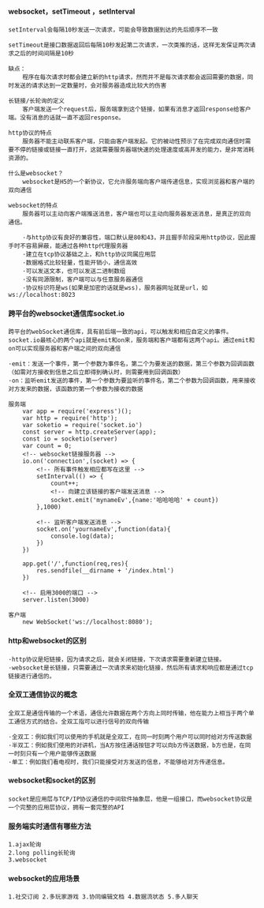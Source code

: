 #### websocket，setTimeout ，setInterval
	setInterval会每隔10秒发送一次请求，可能会导致数据到达的先后顺序不一致
	
	setTimeout是接口数据返回后每隔10秒发起第二次请求，一次类推的话，这样无发保证两次请求之后的时间间隔是10秒
	
	缺点：
		程序在每次请求时都会建立新的http请求，然而并不是每次请求都会返回需要的数据，同时发送的请求达到一定数量时，会对服务器造成比较大的伤害
		
	长链接/长轮询的定义
		客户端发送一个request后，服务端拿到这个链接，如果有消息才返回response给客户端。没有消息的话就一直不返回response。
		
	http协议的特点
		服务器不能主动联系客户端，只能由客户端发起。它的被动性预示了在完成双向通信时需要不停的链接或链接一直打开，这就需要服务器端快速的处理速度或高并发的能力，是非常消耗资源的。
		
	什么是websocket？
		websocket是H5的一个新协议，它允许服务端向客户端传递信息，实现浏览器和客户端的双向通信
		
	websocket的特点
		服务器可以主动向客户端推送消息，客户端也可以主动向服务器发送消息，是真正的双向通信。
		
		·与http协议有良好的兼容性，端口默认是80和43，并且握手阶段采用http协议，因此握手时不容易屏蔽，能通过各种http代理服务器
		·建立在tcp协议基础之上，和http协议同属应用层
		·数据格式比较轻量，性能开销小，通信高效
		·可以发送文本，也可以发送二进制数组
		·没有同源限制，客户端可以与任意服务器通信
		·协议标识符是ws(如果是加密的话就是wss)，服务器网址就是url，如ws://localhost:8023
		
#### 跨平台的websocket通信库socket.io
	跨平台的webSocket通信库，具有前后端一致的api，可以触发和相应自定义的事件。
	socket.io最核心的两个api就是emit和on来，服务端和客户端都有这两个api。通过emit和on可以实现服务器和客户端之间的双向通信
	
	·emit：发送一个事件，第一个参数为事件名，第二个为要发送的数据，第三个参数为回调函数（如需对方接收到信息之后立即得到确认时，则需要用到回调函数）
	·on：监听emit发送的事件，第一个参数为要监听的事件名，第二个参数为回调函数，用来接收对方发来的数据，该函数的第一个参数为接收的数据
	
	服务端
		var app = require('express')();
		var http = require('http');
		var soketio = require('socket.io')
		const server = http.createServer(app);
		const io = socketio(server)
		var count = 0;
		<!-- websocket链接服务器 -->
		io.on('connection',(socket) => {
			<!-- 所有事件触发相应都写在这里 -->
			setInterval(() => {
				count++;
				<!-- 向建立该链接的客户端发送消息 -->
				socket.emit('mynameEv',{name:'哈哈哈哈' + count})
			},1000)
			
			<!-- 监听客户端发送消息 -->
			socket.on('yournameEv',function(data){
				console.log(data);
			})
		})
		
		app.get('/',function(req,res){
			res.sendfile(__dirname + '/index.html')
		})
		
		<!-- 启用3000的端口 -->
		server.listen(3000)
		
	客户端
		new WebSocket('ws://localhost:8080');
		
#### http和websocket的区别
	·http协议是短链接，因为请求之后，就会关闭链接，下次请求需要重新建立链接。
	·websocket是长链接，只需要通过一次请求来初始化链接，然后所有请求和响应都是通过tcp链接进行通信的。
	
#### 全双工通信协议的概念
	全双工是通信传输的一个术语，通信允许数据在两个方向上同时传输，他在能力上相当于两个单工通信方式的结合。全双工指可以进行信号的双向传输
	
	·全双工：例如我们可以使用的手机就是全双工，在同一时刻两个用户可以同时给对方传送数据
	·半双工：例如我们使用的对讲机，当A方按住通话按钮才可以向b方传送数据，b方也是，在同一时刻只有一个用户能够传送数据
	·单工：例如我们看电视时，我们只能接受对方发送的信息，不能够给对方传递信息。
	
#### websocket和socket的区别
	socket是应用层与TCP/IP协议通信的中间软件抽象层，他是一组接口，而websocket协议是一个完整的应用层协议，拥有一套完整的API
	
#### 服务端实时通信有哪些方法
	1.ajax轮询
	2.long polling长轮询
	3.websocket
	
#### websocket的应用场景
	1.社交订阅 2.多玩家游戏 3.协同编辑文档 4.数据流状态 5.多人聊天
	
#### 
	